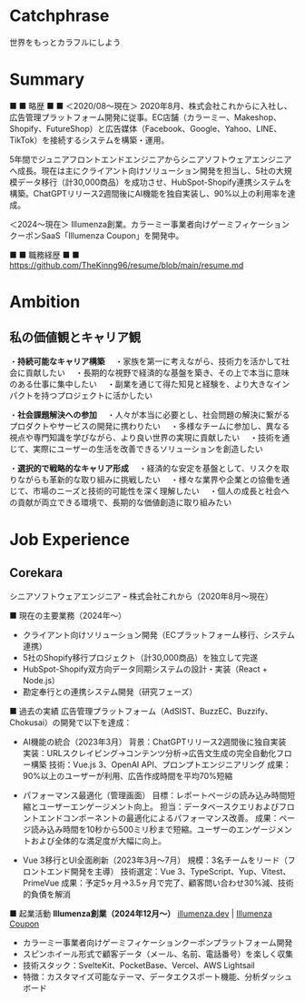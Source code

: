 # Catchphrase
世界をもっとカラフルにしよう

# Summary
■ ■ 略歴 ■ ■ 
＜2020/08〜現在＞
2020年8月、株式会社これからに入社し、広告管理プラットフォーム開発に従事。EC店舗（カラーミー、Makeshop、Shopify、FutureShop）と広告媒体（Facebook、Google、Yahoo、LINE、TikTok）を接続するシステムを構築・運用。

5年間でジュニアフロントエンドエンジニアからシニアソフトウェアエンジニアへ成長。現在は主にクライアント向けソリューション開発を担当し、5社の大規模データ移行（計30,000商品）を成功させ、HubSpot-Shopify連携システムを構築。ChatGPTリリース2週間後にAI機能を独自実装し、90%以上の利用率を達成。

＜2024〜現在＞
Illumenza創業。カラーミー事業者向けゲーミフィケーションクーポンSaaS「Illumenza Coupon」を開発中。

■ ■ 職務経歴 ■ ■ 
https://github.com/TheKinng96/resume/blob/main/resume.md

# Ambition

## 私の価値観とキャリア観

・**持続可能なキャリア構築**
　・家族を第一に考えながら、技術力を活かして社会に貢献したい
　・長期的な視野で経済的な基盤を築き、その上で本当に意味のある仕事に集中したい
　・副業を通じて得た知見と経験を、より大きなインパクトを持つプロジェクトに活かしたい

・**社会課題解決への参加**
　・人々が本当に必要とし、社会問題の解決に繋がるプロダクトやサービスの開発に携わりたい
　・多様なチームに参加し、異なる視点や専門知識を学びながら、より良い世界の実現に貢献したい
　・技術を通じて、実際にユーザーの生活を改善できるソリューションを創造したい

・**選択的で戦略的なキャリア形成**
　・経済的な安定を基盤として、リスクを取りながらも革新的な取り組みに挑戦したい
　・様々な業界や企業との協働を通じて、市場のニーズと技術的可能性を深く理解したい
　・個人の成長と社会への貢献が両立できる環境で、長期的な価値創造に取り組みたい

# Job Experience

## Corekara 

シニアソフトウェアエンジニア – 株式会社これから（2020年8月〜現在）

■ 現在の主要業務（2024年〜）
- クライアント向けソリューション開発（ECプラットフォーム移行、システム連携）
- 5社のShopify移行プロジェクト（計30,000商品）を独立して完遂
- HubSpot-Shopify双方向データ同期システムの設計・実装（React + Node.js）
- 勘定奉行との連携システム開発（研究フェーズ）

■ 過去の実績
広告管理プラットフォーム（AdSIST、BuzzEC、Buzzify、Chokusai）の開発で以下を達成：

- AI機能の統合（2023年3月）
背景：ChatGPTリリース2週間後に独自実装
実装：URLスクレイピング→コンテンツ分析→広告文生成の完全自動化フロー構築
技術：Vue.js 3、OpenAI API、プロンプトエンジニアリング
成果：90%以上のユーザーが利用、広告作成時間を平均70%短縮

- パフォーマンス最適化（管理画面）
目標：レポートページの読み込み時間短縮とユーザーエンゲージメント向上。
担当：データベースクエリおよびフロントエンドコンポーネントの最適化によるパフォーマンス改善。
成果：ページ読み込み時間を10秒から500ミリ秒まで短縮。ユーザーのエンゲージメントおよび全体的な満足度が大幅に向上。

- Vue 3移行とUI全面刷新（2023年3月〜7月）
規模：3名チームをリード（フロントエンド開発を主導）
技術選定：Vue 3、TypeScript、Yup、Vitest、PrimeVue
成果：予定5ヶ月→3.5ヶ月で完了、顧客問い合わせ30%減、技術的負債を解消

■ 起業活動
**Illumenza創業（2024年12月〜）**
[illumenza.dev](https://illumenza.dev) | [Illumenza Coupon](https://coupon.illumenza.dev)
- カラーミー事業者向けゲーミフィケーションクーポンプラットフォーム開発
- スピンホイール形式で顧客データ（メール、名前、電話番号）を楽しく収集
- 技術スタック：SvelteKit、PocketBase、Vercel、AWS Lightsail
- 特徴：カスタマイズ可能なテーマ、データエクスポート機能、分析ダッシュボード